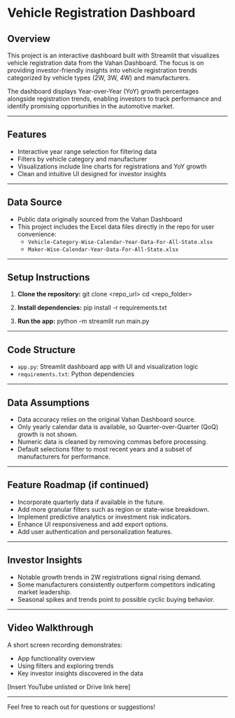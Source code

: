 # Vehicle Registration Dashboard

## Overview
This project is an interactive dashboard built with Streamlit that visualizes vehicle registration data from the Vahan Dashboard. The focus is on providing investor-friendly insights into vehicle registration trends categorized by vehicle types (2W, 3W, 4W) and manufacturers.

The dashboard displays Year-over-Year (YoY) growth percentages alongside registration trends, enabling investors to track performance and identify promising opportunities in the automotive market.

---

## Features
- Interactive year range selection for filtering data
- Filters by vehicle category and manufacturer
- Visualizations include line charts for registrations and YoY growth
- Clean and intuitive UI designed for investor insights

---

## Data Source
- Public data originally sourced from the Vahan Dashboard
- This project includes the Excel data files directly in the repo for user convenience:
  - `Vehicle-Category-Wise-Calendar-Year-Data-For-All-State.xlsx`
  - `Maker-Wise-Calendar-Year-Data-For-All-State.xlsx`

---

## Setup Instructions

1. **Clone the repository:**
git clone <repo_url>
cd <repo_folder>

2. **Install dependencies:**
pip install -r requirements.txt


3. **Run the app:**
python -m streamlit run main.py


---

## Code Structure
- `app.py`: Streamlit dashboard app with UI and visualization logic
- `requirements.txt`: Python dependencies

---

## Data Assumptions
- Data accuracy relies on the original Vahan Dashboard source.
- Only yearly calendar data is available, so Quarter-over-Quarter (QoQ) growth is not shown.
- Numeric data is cleaned by removing commas before processing.
- Default selections filter to most recent years and a subset of manufacturers for performance.

---

## Feature Roadmap (if continued)
- Incorporate quarterly data if available in the future.
- Add more granular filters such as region or state-wise breakdown.
- Implement predictive analytics or investment risk indicators.
- Enhance UI responsiveness and add export options.
- Add user authentication and personalization features.

---

## Investor Insights
- Notable growth trends in 2W registrations signal rising demand.
- Some manufacturers consistently outperform competitors indicating market leadership.
- Seasonal spikes and trends point to possible cyclic buying behavior.

---

## Video Walkthrough
A short screen recording demonstrates:
- App functionality overview
- Using filters and exploring trends
- Key investor insights discovered in the data

[Insert YouTube unlisted or Drive link here]

---

Feel free to reach out for questions or suggestions!


